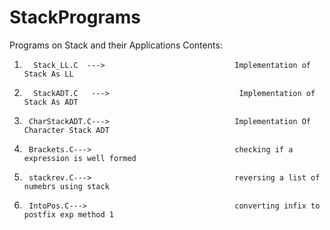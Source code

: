 # StackPrograms
Programs on Stack and their Applications
Contents:


1.       Stack_LL.C  --->                             Implementation of Stack As LL      

2.       StackADT.C   --->                             Implementation of Stack As ADT   

3.      CharStackADT.C--->                            Implementation Of Character Stack ADT

4.      Brackets.C--->                                checking if a expression is well formed

5.      stackrev.C--->                                reversing a list of numebrs using stack

6.      IntoPos.C--->                                 converting infix to postfix exp method 1

